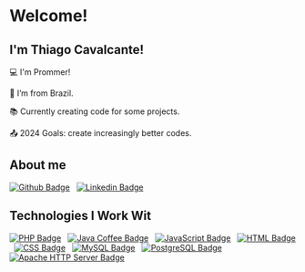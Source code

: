 # Welcome!

## I'm Thiago Cavalcante!


:computer: I'm Prommer!

:house_with_garden: I’m from Brazil.

:books: Currently creating code for some projects.

:outbox_tray: 2024 Goals: create increasingly better codes.
 
## About me

[![Github Badge](https://img.shields.io/badge/-Github-000?style=flat-square&logo=Github&logoColor=white&link=LINK_GIT)](https://github.com/thiagocavalcante777)
&nbsp;
[![Linkedin Badge](https://img.shields.io/badge/-LinkedIn-blue?style=flat-square&logo=Linkedin&logoColor=white&link=https://www.linkedin.com/in/thiago-cavalcante-5159196a)](https://www.linkedin.com/in/thiago-cavalcante-5159196a)

## Technologies I Work Wit

[![PHP Badge](https://img.shields.io/badge/-PHP-777BB4?style=flat-square&logo=php&logoColor=white)](https://www.php.net/)
&nbsp;
[![Java Coffee Badge](https://img.shields.io/badge/-☕%20Java-007396?style=flat-square&logo=java&logoColor=white)](https://www.java.com/)
&nbsp;
[![JavaScript Badge](https://img.shields.io/badge/-JavaScript-F7DF1E?style=flat-square&logo=javascript&logoColor=black)](https://developer.mozilla.org/en-US/docs/Web/JavaScript)
&nbsp;
[![HTML Badge](https://img.shields.io/badge/-HTML5-E34F26?style=flat-square&logo=html5&logoColor=white)](https://developer.mozilla.org/en-US/docs/Web/Guide/HTML/HTML5)
&nbsp;
[![CSS Badge](https://img.shields.io/badge/-CSS3-1572B6?style=flat-square&logo=css3&logoColor=white)](https://developer.mozilla.org/en-US/docs/Web/CSS)
&nbsp;
[![MySQL Badge](https://img.shields.io/badge/-MySQL-4479A1?style=flat-square&logo=mysql&logoColor=white)](https://dev.mysql.com/doc/)
&nbsp;
[![PostgreSQL Badge](https://img.shields.io/badge/-PostgreSQL-336791?style=flat-square&logo=postgresql&logoColor=white)](https://www.postgresql.org/docs/)
&nbsp;
[![Apache HTTP Server Badge](https://img.shields.io/badge/-Apache%20HTTP%20Server-D22128?style=flat-square&logo=apache&logoColor=white)](https://httpd.apache.org/)


